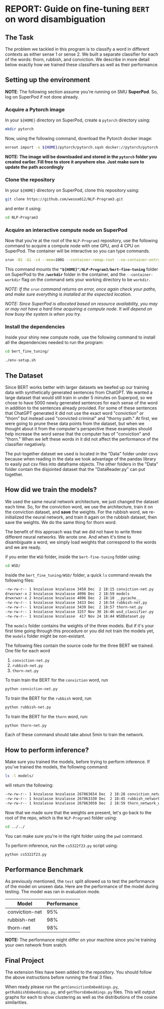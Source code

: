 # REPORT: Guide on fine-tuning `BERT` on word disambiguation

## The Task

The problem we tackled in this program is to classify a word in different contexts as either sense 1 or sense 2. We built a separate classifier for each of the words: thorn, rubbish, and conviction. We describe in more detail below exactly how we trained these classifiers as well as their performance.

## Setting up the environment

**NOTE**: The following section assume you're running on SMU **SuperPod**. So, log on SuperPod if not done already.

### Acquire a Pytorch image

In your `${HOME}` directory on SuperPod, create a `pytorch` directory using:

```sh
mkdir pytorch
```

Now, using the following command, download the Pytorch docker image:

```sh
enroot import -o ${HOME}/pytorch/pytorch.sqsh docker://pytorch/pytorch:latest
```

**NOTE: The image will be downloaded and stored in the `pytorch` folder you created earlier. Fill free to store it anywhere else. Just make sure to update the path accordingly**

### Clone the repository

In your `${HOME}` directory on SuperPod, clone this repository using:

```sh
git clone https://github.com/wesoa012/NLP-Program3.git
```

and enter it using:

```sh
cd NLP-Program3
```

### Acquire an interactive compute node on SuperPod

Now that you're at the root of the `NLP-Program3` repository, use the following command to acquire a compute node with one GPU, and 4 CPU on SuperPod. The container will be interactive so you can type commands.

```sh
srun -N1 -G1 -c4 --mem=100G --container-remap-root --no-container-entrypoint --container-image ${HOME}/pytorch/pytorch.sqsh --container-mounts="${HOME}"/NLP-Program3:/workdir --container-workdir /workdir --pty bash -i
```

This command mounts the **`"${HOME}"/NLP-Program3/bert-fine-tuning`** folder on SuperPod to the **`/workdir`** folder in the container, and the `--container-workdir` flag on the command sets your working directory to be `workdir`.

*NOTE: If the `srun` command returns an error, once again check your paths, and make sure everything is installed at the expected location.*

*NOTE: Since SuperPod is allocated based on resource availability, you may or may not have a hard time acquiring a compute node. It will depend on how busy the system is when you try.*

### Install the dependencies

Inside your shiny new compute node, use the following command to install all the dependencies needed to run the program:

```sh
cd bert_fine_tuning/
```

```sh
./env-setup.sh
```

## The Dataset

Since BERT works better with larger datasets we beefed up our training data with synthetically generated sentences from ChatGPT. We wanted a large dataset that would still train in under 5 minutes on Superpod, so we chose to have 5000 newly generated sentences for each sense of the word in addition to the sentences already provided. For some of these sentences that ChatGPT generated it did not use the exact word "conviction" or "thorn" but instead used "convicted criminal" and "thorny path." At first, we were going to prune these data points from the dataset, but when we thought about it from the computer's perspective these examples should help increase the word sense that the computer has of "conviction" and "thorn." When we left these words in it did not affect the performance of the classifier negatively.

The put-together dataset we used is located in the "Data" folder under csvs because when reading in the data we took advantage of the pandas library to easily put csv files into dataframe objects. The other folders in the "Data" folder contain the disjointed dataset that the "DataReader.py" can put together.

## How did we train the models?

We used the same neural network architecture, we just changed the dataset each time. So, for the conviction word, we use the architecture, train it on the conviction dataset, and **save** the weights. For the rubbish word, we re-initialized the neural network, and train it again on the rubbish dataset, then save the weights. We do the same thing for thorn word.

The benefit of this approach was that we did not have to write three different neural networks. We wrote one. And when it's time to disambiguate a word, we simply load weights that correspond to the words and we are ready.

if you enter the `WSD` folder, inside the `bert-fine-tuning` folder using:

```sh
cd WSD/
```

Inside the `bert_fine_tuning/WSD/` folder, a quick `ls` command reveals the following files:

```txt
-rw-rw-r-- 1 knzalasse knzalasse 3458 Dec  2 18:15 conviction-net.py
drwxrwxr-x 2 knzalasse knzalasse 4096 Dec  2 18:59 models
drwxrwxr-x 2 knzalasse knzalasse 4096 Dec  2 18:10 __pycache__
-rw-rw-r-- 1 knzalasse knzalasse 3433 Dec  2 18:54 rubbish-net.py
-rw-rw-r-- 1 knzalasse knzalasse 3439 Dec  2 18:57 thorn-net.py
-rw-rw-r-- 1 knzalasse knzalasse 3257 Nov 30 16:46 wsd_classifier.py
-rw-rw-r-- 1 knzalasse knzalasse  417 Nov 24 18:44 WSDDataset.py
```

The `models` folder contains the weights of the three models. But if it's your first time going through this procedure or you did not train the models yet, the `models` folder might be non-existant.

The following files contain the source code for the three BERT we trained. One file for each word

1. `conviction-net.py`
2. `rubbish-net.py`
2. `thorn-net.py`

To train train the BERT for the `conviction` word, run

```sh
python conviction-net.py
```

To train the BERT for the `rubbish` word, run

```sh
python rubbish-net.py
```

To train the BERT for the `thorn` word, run:

```sh
python thorn-net.py
```

Each of these command should take about 5min to train the network.

## How to perform inference?

Make sure you trained the models, before trying to perform inference. If you've trained the models, the following command:

```sh
ls -l models/
```

will return the following:

```txt
-rw-rw-r-- 1 knzalasse knzalasse 267863654 Dec  2 18:28 conviction_network_weights.pth
-rw-rw-r-- 1 knzalasse knzalasse 267863330 Dec  2 18:45 rubbish_network_weights.pth
-rw-rw-r-- 1 knzalasse knzalasse 267863050 Dec  2 18:59 thorn_network_weights.pth
```

Now that we made sure that the weights are present, let's go back to the root of the repo, which is the `NLP-Program3` folder using:

```sh
cd ../../
```
You can make sure you're in the right folder using the `pwd` command.

To perform inference, run the `cs5322f23.py` script using:

```sh
python cs5322f23.py
```

## Performance Benchmark

As previously mentioned, the `test` split allowed us to test the performance of the model on unseen data. Here are the performance of the model during testing. The model was ran in evaluation mode.

| Model          | Performance |
|----------------|-------------|
| conviction-net | 95%         |
| rubbish-net    | 98%         |
| thorn-net      | 98%         |

**NOTE:** The performance might differ on your machine since you're training your own network from sratch.



## Final Project

The extension files have been added to the repository. You should follow the above instructions before running the final 3 files.

When ready please run the `getConvictionEmbeddings.py`, `getRubbishEmbeddings.py`, and `getThornEmbeddings.py` files. This will output graphs for each to show clustering as well as the distributions of the cosine similarities.
